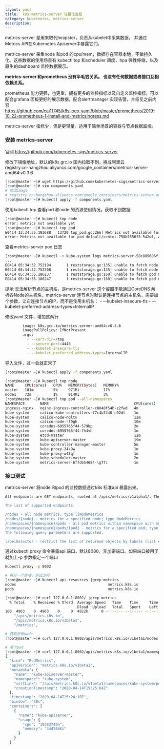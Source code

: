 ```yaml
---
layout: post
title:  k8s metrics-server 轻量化监控
category: kubernetes, metrics-server
description: 
---
```


metrics-server 是用来取代heapster，负责从kubelet中采集数据， 并通过Metrics API在Kubernetes Apiserver中暴露它们。

metrics-server 采集node 和pod 的cpu/mem，数据存在容器本地，不做持久化。这些数据的使用场景有 kubectl top 和scheduler 调度、hpa 弹性伸缩，以及原生的dashboard 监控数据展示。

**metrics-server 和prometheus 没有半毛钱关系。 也没有任何数据或者接口互相依赖关系。**

prometheus 能力更强，也更重，拥有更多的监控指标以及自定义监控指标，可以配合grafana 面板更好的展示数据，配合alertmanager 实现告警。介绍见之前内容  
https://github.com/cai11745/k8s-ocp-yaml/blob/master/prometheus/2019-10-22-prometheus-1-install-and-metricsIngress.md

metrics-server 指标少，但是更轻量，适用于简单场景的容器与节点数据监控。

### 安装 metrics-server
官网 https://github.com/kubernetes-sigs/metrics-server

修改下镜像地址，默认的k8s.grc.io 国内拉取不到，换成阿里云  
registry.cn-hangzhou.aliyuncs.com/google_containers/metrics-server-amd64:v0.3.6  
```bash
[root@master ~]# wget https://github.com/kubernetes-sigs/metrics-server/releases/download/v0.3.6/components.yaml        
[root@master ~]# vim components.yaml 
# 修改image
# registry.cn-hangzhou.aliyuncs.com/google_containers/metrics-server-amd64:v0.3.6   
[root@master ~]# kubectl apply -f components.yaml 
```

使用kubectl top 查看pod 和node 的资源使用情况，获取不到数据
```bash
[root@master ~]# kubectl top node        
error: metrics not available yet
[root@master ~]# kubectl top pod
W0414 13:34:35.193688   13720 top_pod.go:266] Metrics not available for pod default/centos-758b7556f5-542wl, age: 299h19m20.193680607s
error: Metrics not available for pod default/centos-758b7556f5-542wl, age: 299h19m20.193680607s
```

查看metrics-server pod 日志
```bash
[root@master ~]# kubectl -n kube-system logs metrics-server-58c885686f-nlp25 
...
E0414 05:34:32.752194       1 reststorage.go:135] unable to fetch node metrics for node "node1": no metrics known for node
E0414 05:34:32.752208       1 reststorage.go:135] unable to fetch node metrics for node "master": no metrics known for node
E0414 05:34:35.186237       1 reststorage.go:160] unable to fetch pod metrics for pod default/tomtest-86f7667d85-hxnzl: no metrics known for pod
E0414 05:34:35.186247       1 reststorage.go:160] unable to fetch pod metrics for pod default/centos-758b7556f5-542wl: no metrics known for pod
```

提示 无法解析节点的主机名，是metrics-server 这个容器不能通过CoreDNS 解析各Node的主机名，metrics-server 连节点时默认是连接节点的主机名，需要加个参数，让它连接节点的IP，而不是使用主机名：
          - --kubelet-insecure-tls
          - --kubelet-preferred-address-types=InternalIP

修改yaml 文件，增加这两行
```bash
        image: k8s.gcr.io/metrics-server-amd64:v0.3.6
        imagePullPolicy: IfNotPresent
        args:
          - --cert-dir=/tmp
          - --secure-port=4443
          - --kubelet-insecure-tls
          - --kubelet-preferred-address-types=InternalIP
```

导入文件，过一会就正常了
```bash
[root@master ~]# kubectl apply -f components.yaml 

[root@master ~]# kubectl top node                     
NAME     CPU(cores)   CPU%   MEMORY(bytes)   MEMORY%   
master   101m         5%     971Mi           17%       
node1    72m          1%     914Mi           3%        
[root@master ~]# kubectl top pod --all-namespaces
NAMESPACE       NAME                                       CPU(cores)   MEMORY(bytes)   
ingress-nginx   nginx-ingress-controller-c8848f54b-z2fwd   4m           181Mi           
kube-system     calico-kube-controllers-77c4b7448-n92dt    1m           14Mi            
kube-system     calico-node-nqltv                          12m          53Mi            
kube-system     calico-node-rf9gh                          10m          49Mi            
kube-system     coredns-6955765f44-579bp                   2m           13Mi            
kube-system     coredns-6955765f44-7h4vh                   1m           13Mi            
kube-system     etcd-master                                12m          108Mi           
kube-system     kube-apiserver-master                      19m          336Mi           
kube-system     kube-controller-manager-master             5m           42Mi            
kube-system     kube-proxy-24k9w                           1m           22Mi            
kube-system     kube-proxy-w48qf                           1m           17Mi            
kube-system     kube-scheduler-master                      2m           18Mi            
kube-system     metrics-server-6ffdb54684-lg77c            1m           14Mi  
```

### 接口测试
metrics-server 将node 和pod 的监控数据通过k8s 标准api 暴露出来。

```bash
All endpoints are GET endpoints, rooted at /apis/metrics/v1alpha1/. There won't be support for the other REST methods.

The list of supported endpoints:

/nodes - all node metrics; type []NodeMetrics
/nodes/{node} - metrics for a specified node; type NodeMetrics
/namespaces/{namespace}/pods - all pod metrics within namespace with support for all-namespaces; type []PodMetrics
/namespaces/{namespace}/pods/{pod} - metrics for a specified pod; type PodMetrics
The following query parameters are supported:

labelSelector - restrict the list of returned objects by labels (list endpoints only)
```

通过kubectl proxy 命令暴露api 端口，默认8080，非加密端口。如果端口被用了就加上-p 参数指定一个端口

```bash
kubectl proxy -p 8002

# 再开一个终端，测试访问
[root@master ~]# kubectl api-resources |grep metrics                        
nodes                                          metrics.k8s.io                 false        NodeMetrics
pods                                           metrics.k8s.io                 true         PodMetrics

[root@master ~]# curl 127.0.0.1:8002/ |grep metrics
  % Total    % Received % Xferd  Average Speed   Time    Time     Time  Current
                                 Dload  Upload   Total   Spent    Left  Speed
100  4963    0  4963    0     0  4822k      0 --:--:-- --:--:-- --:--:-- 4846k
    "/apis/metrics.k8s.io",
    "/apis/metrics.k8s.io/v1beta1",
    "/metrics",

# 获取所有node    
[root@master ~]# curl 127.0.0.1:8002/apis/metrics.k8s.io/v1beta1/nodes

# 某个pod
[root@master ~]# curl 127.0.0.1:8002/apis/metrics.k8s.io/v1beta1/namespaces/kube-system/pods/kube-apiserver-master
{
  "kind": "PodMetrics",
  "apiVersion": "metrics.k8s.io/v1beta1",
  "metadata": {
    "name": "kube-apiserver-master",
    "namespace": "kube-system",
    "selfLink": "/apis/metrics.k8s.io/v1beta1/namespaces/kube-system/pods/kube-apiserver-master",
    "creationTimestamp": "2020-04-14T15:25:04Z"
  },
  "timestamp": "2020-04-14T15:24:10Z",
  "window": "30s",
  "containers": [
    {
      "name": "kube-apiserver",
      "usage": {
        "cpu": "19383740n",
        "memory": "344704Ki"
      }
    }
  ]
```
